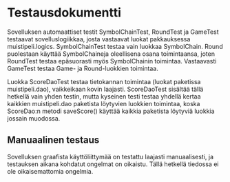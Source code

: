 # Testausdokumentti

Sovelluksen automaattiset testit SymbolChainTest, RoundTest ja GameTest testaavat sovelluslogiikkaa, josta vastaavat luokat pakkauksessa muistipeli.logics. SymbolChainTest testaa vain luokkaa SymbolChain. Round puolestaan käyttää SymbolChaineja oleellisena osana toimintaansa, joten RoundTest testaa epäsuorasti myös SymbolChainin toimintaa. Vastaavasti GameTest testaa Game- ja Round-luokkien toimintaa.

Luokka ScoreDaoTest testaa tietokannan toimintaa (luokat paketissa muistipeli.dao), vaikkeikaan kovin laajasti. ScoreDaoTest sisältää tällä hetkellä vain yhden testin, mutta kyseinen testi testaa yhdellä kertaa kaikkien muistipeli.dao paketista löytyvien luokkien toimintaa, koska ScoreDao:n metodi saveScore() käyttää kaikkia paketista löytyviä luokkia jossain muodossa.


## Manuaalinen testaus

Sovelluksen graafista käyttöliittymää on testattu laajasti manuaalisesti, ja testauksen aikana kohdatut ongelmat on oikaistu. Tällä hetkellä tiedossa ei ole oikaisemattomia ongelmia.
